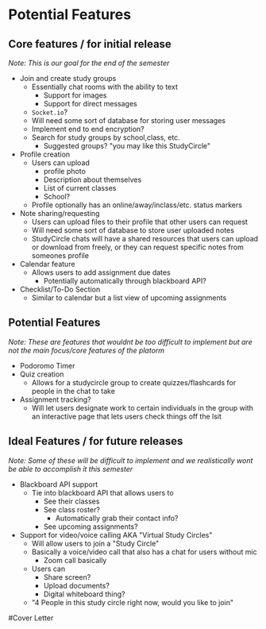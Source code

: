# Potential Features
## Core features / for initial release
*Note: This is our goal for the end of the semester*
- Join and create study groups
	- Essentially chat rooms with the ability to text
		- Support for images
		- Support for direct messages
	- `Socket.io`? 
	- Will need some sort of database for storing user messages
	- Implement end to end encryption?
	- Search for study groups by school,class, etc.
		- Suggested groups? "you may like this StudyCircle"
- Profile creation
	- Users can upload 
		- profile photo
		- Description about themselves
		- List of current classes
		- School?
	- Profile optionally has an online/away/inclass/etc. status markers
- Note sharing/requesting
	- Users can upload files to their profile that other users can request 
	- Will need some sort of database to store user uploaded notes
	- StudyCircle chats will have a shared resources that users can upload or download from freely, or they can request specific notes from someones profile
- Calendar feature
	- Allows users to add assignment due dates
		- Potentially automatically through blackboard API?
- Checklist/To-Do Section
	- Similar to calendar but a list view of upcoming assignments


## Potential Features
*Note: These are features that wouldnt be too difficult to implement but are not the main focus/core features of the platorm*
- Podoromo Timer
- Quiz creation
	- Allows for a studycircle group to create quizzes/flashcards for people in the chat to take
- Assignment tracking?
	- Will let users designate work to certain individuals in the group with an interactive page that lets users check things off the lsit

## Ideal Features / for future releases
*Note: Some of these will be difficult to implement and we realistically wont be able to accomplish it this semester*
- Blackboard API support
	- Tie into blackboard API that allows users to
		- See their classes
		- See class roster?
			- Automatically grab their contact info?
		- See upcoming assignments?
- Support for video/voice calling AKA "Virtual Study Circles"
	- Will allow users to join a "Study Circle" 
	- Basically a voice/video call that also has a chat for users without mic
		- Zoom call basically
	- Users can
		- Share screen?
		- Upload documents?
		- Digital whiteboard thing?
	- "4 People in this study circle right now, would you like to join"

#Cover Letter


